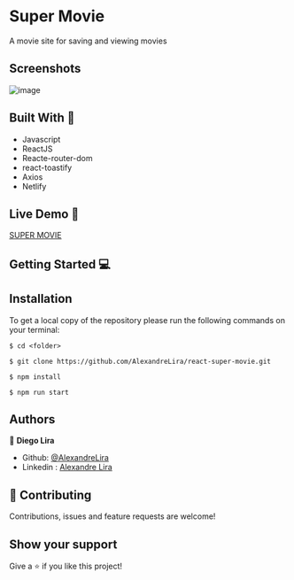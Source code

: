 # Super Movie

A movie site for saving and viewing movies
## Screenshots
![image](https://user-images.githubusercontent.com/58709086/137640358-dc703cfc-8758-446e-a70b-21c99e0cf33b.png)




## Built With 🔨
- Javascript
- ReactJS
- Reacte-router-dom
- react-toastify
- Axios
- Netlify


## Live Demo 🚀
[SUPER MOVIE](https://super-movie.netlify.app)

## Getting Started 💻

## Installation

To get a local copy of the repository please run the following commands on your terminal:

```
$ cd <folder>
```

```
$ git clone https://github.com/AlexandreLira/react-super-movie.git
```

```
$ npm install
```

```
$ npm run start
```


## Authors
👤 **Diego Lira**

- Github: [@AlexandreLira](https://github.com/AlexandreLira)
- Linkedin : [Alexandre Lira](https://www.linkedin.com/in/alexandre-lira-907234217/)



## 🤝 Contributing

Contributions, issues and feature requests are welcome!

## Show your support

Give a ⭐️ if you like this project!
